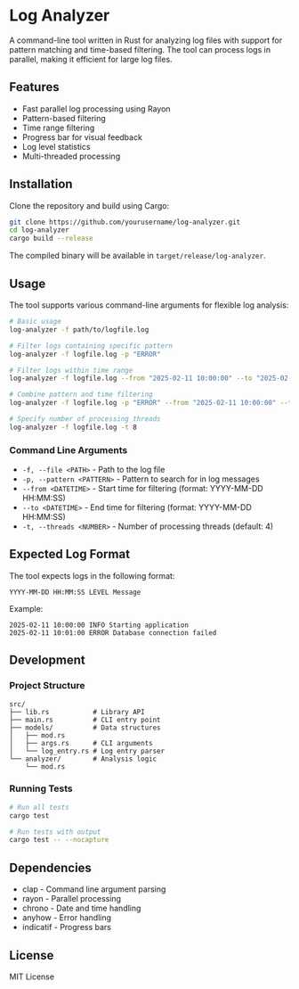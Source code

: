 # Log Analyzer

A command-line tool written in Rust for analyzing log files with support for pattern matching and time-based filtering. The tool can process logs in parallel, making it efficient for large log files.

## Features

- Fast parallel log processing using Rayon
- Pattern-based filtering
- Time range filtering
- Progress bar for visual feedback
- Log level statistics
- Multi-threaded processing

## Installation

Clone the repository and build using Cargo:

```bash
git clone https://github.com/yourusername/log-analyzer.git
cd log-analyzer
cargo build --release
```

The compiled binary will be available in `target/release/log-analyzer`.

## Usage

The tool supports various command-line arguments for flexible log analysis:

```bash
# Basic usage
log-analyzer -f path/to/logfile.log

# Filter logs containing specific pattern
log-analyzer -f logfile.log -p "ERROR"

# Filter logs within time range
log-analyzer -f logfile.log --from "2025-02-11 10:00:00" --to "2025-02-11 11:00:00"

# Combine pattern and time filtering
log-analyzer -f logfile.log -p "ERROR" --from "2025-02-11 10:00:00" --to "2025-02-11 11:00:00"

# Specify number of processing threads
log-analyzer -f logfile.log -t 8
```

### Command Line Arguments

- `-f, --file <PATH>` - Path to the log file
- `-p, --pattern <PATTERN>` - Pattern to search for in log messages
- `--from <DATETIME>` - Start time for filtering (format: YYYY-MM-DD HH:MM:SS)
- `--to <DATETIME>` - End time for filtering (format: YYYY-MM-DD HH:MM:SS)
- `-t, --threads <NUMBER>` - Number of processing threads (default: 4)

## Expected Log Format

The tool expects logs in the following format:
```
YYYY-MM-DD HH:MM:SS LEVEL Message
```

Example:
```
2025-02-11 10:00:00 INFO Starting application
2025-02-11 10:01:00 ERROR Database connection failed
```

## Development

### Project Structure

```
src/
├── lib.rs           # Library API
├── main.rs          # CLI entry point
├── models/          # Data structures
│   ├── mod.rs
│   ├── args.rs      # CLI arguments
│   └── log_entry.rs # Log entry parser
└── analyzer/        # Analysis logic
    └── mod.rs
```

### Running Tests

```bash
# Run all tests
cargo test

# Run tests with output
cargo test -- --nocapture
```

## Dependencies

- clap - Command line argument parsing
- rayon - Parallel processing
- chrono - Date and time handling
- anyhow - Error handling
- indicatif - Progress bars

## License

MIT License
